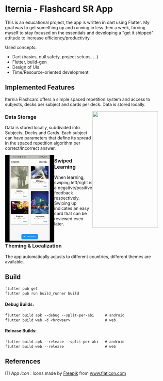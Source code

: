 # Iternia - Flashcard SR App

This is an educational project, the app is written in dart using Flutter. My goal was to get something up and running in less then a week, forcing myself to stay focused on the essentials and developing a "get it shipped" attitude to increase efficiency/productivity.

Used concepts:
- Dart (basics, null safety, project setups, ...)
- Flutter, build-gen
- Design of UIs
- Time/Resource-oriented development


## Implemented Features
Iternia Flashcard offers a simple spaced repetition system and access to subjects, decks per subject and cards per deck. Data is stored locally. 

<img align="right" width="216" height="384" src="demos/demo1.gif">

### Data Storage
Data is stored locally, subdivided into Subjects, Decks and Cards. Each subject can have parameters that define its spread in the spaced repetition algorithm per correct/incorrect answer.


<img align="left" width="162" height="288" src="demos/demo2.gif">

### Swiped Learning
When learning, swiping left/right is a negative/positive feedback respectively. Swiping up indicates an easy card that can be reviewed even later.

<br>

### Theming & Localization
The app automatically adjusts to different countries, different themes are available.


## Build
```shell
flutter pub get
flutter pub run build_runner build
```

#### Debug Builds:
```shell
flutter build apk --debug --split-per-abi     # android
flutter build web -d <browser>                # web
```

#### Release Builds:
```shell
flutter build apk --release --split-per-abi   # android
flutter build web --release                   # web
```


## References

[1] *App Icon* : Icons made by <a href="https://www.freepik.com" title="Freepik">Freepik</a> from <a href="https://www.flaticon.com/" title="Flaticon">www.flaticon.com</a>